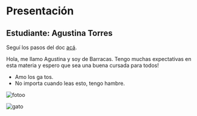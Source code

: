 # Presentación

## Estudiante: Agustina Torres

Seguí los pasos del doc [acá](https://docs.google.com/document/d/e/2PACX-1vQkogtG88cmwEIXEuff291urSyrZUYHikLIoRTspUodvIg5OoaUJTi8n0vqPJ3XUSN65sqJALTBizeB/pub).

Hola, me llamo Agustina y soy de Barracas. Tengo muchas expectativas en esta materia y espero que sea una  buena cursada para todos! 

- Amo los   ga tos.  
- No importa cuando leas esto, tengo hambre. 



![fotoo](https://user-images.githubusercontent.com/102539822/162079344-b5260ec3-c8a5-487f-822d-586427091d16.jpeg)


 ![gato](https://user-images.githubusercontent.com/102539822/162077340-04cd7b55-5789-4358-98cd-1b84175e3536.jpeg)
